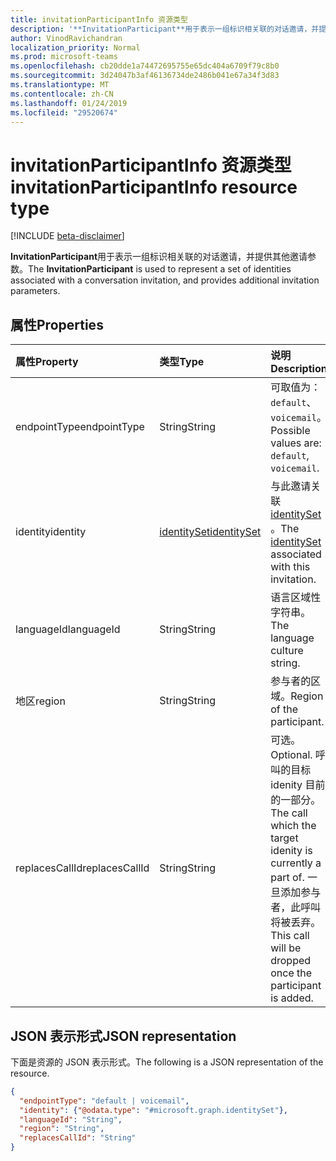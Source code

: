 ```yaml
---
title: invitationParticipantInfo 资源类型
description: '**InvitationParticipant**用于表示一组标识相关联的对话邀请，并提供其他邀请参数。'
author: VinodRavichandran
localization_priority: Normal
ms.prod: microsoft-teams
ms.openlocfilehash: cb20dde1a74472695755e65dc404a6709f79c8b0
ms.sourcegitcommit: 3d24047b3af46136734de2486b041e67a34f3d83
ms.translationtype: MT
ms.contentlocale: zh-CN
ms.lasthandoff: 01/24/2019
ms.locfileid: "29520674"
---
```

# <a name="invitationparticipantinfo-resource-type"></a><span data-ttu-id="24889-103">invitationParticipantInfo 资源类型</span><span class="sxs-lookup"><span data-stu-id="24889-103">invitationParticipantInfo resource type</span></span>

[!INCLUDE [beta-disclaimer](../../includes/beta-disclaimer.md)]

<span data-ttu-id="24889-104">**InvitationParticipant**用于表示一组标识相关联的对话邀请，并提供其他邀请参数。</span><span class="sxs-lookup"><span data-stu-id="24889-104">The **InvitationParticipant** is used to represent a set of identities associated with a conversation invitation, and provides additional invitation parameters.</span></span>

## <a name="properties"></a><span data-ttu-id="24889-105">属性</span><span class="sxs-lookup"><span data-stu-id="24889-105">Properties</span></span>

| <span data-ttu-id="24889-106">属性</span><span class="sxs-lookup"><span data-stu-id="24889-106">Property</span></span>                           | <span data-ttu-id="24889-107">类型</span><span class="sxs-lookup"><span data-stu-id="24889-107">Type</span></span>                          | <span data-ttu-id="24889-108">说明</span><span class="sxs-lookup"><span data-stu-id="24889-108">Description</span></span>                                                                          |
| :--------------------------------- | :---------------------------- | :----------------------------------------------------------------------------------- |
| <span data-ttu-id="24889-109">endpointType</span><span class="sxs-lookup"><span data-stu-id="24889-109">endpointType</span></span>                       | <span data-ttu-id="24889-110">String</span><span class="sxs-lookup"><span data-stu-id="24889-110">String</span></span>                        | <span data-ttu-id="24889-111">可取值为：`default`、`voicemail`。</span><span class="sxs-lookup"><span data-stu-id="24889-111">Possible values are: `default`, `voicemail`.</span></span> |
| <span data-ttu-id="24889-112">identity</span><span class="sxs-lookup"><span data-stu-id="24889-112">identity</span></span>                           | [<span data-ttu-id="24889-113">identitySet</span><span class="sxs-lookup"><span data-stu-id="24889-113">identitySet</span></span>](identityset.md) | <span data-ttu-id="24889-114">与此邀请关联[identitySet](identityset.md) 。</span><span class="sxs-lookup"><span data-stu-id="24889-114">The [identitySet](identityset.md) associated with this invitation.</span></span>                   |
| <span data-ttu-id="24889-115">languageId</span><span class="sxs-lookup"><span data-stu-id="24889-115">languageId</span></span>                         | <span data-ttu-id="24889-116">String</span><span class="sxs-lookup"><span data-stu-id="24889-116">String</span></span>                        | <span data-ttu-id="24889-117">语言区域性字符串。</span><span class="sxs-lookup"><span data-stu-id="24889-117">The language culture string.</span></span>                                                                                     |
| <span data-ttu-id="24889-118">地区</span><span class="sxs-lookup"><span data-stu-id="24889-118">region</span></span>                             | <span data-ttu-id="24889-119">String</span><span class="sxs-lookup"><span data-stu-id="24889-119">String</span></span>                        | <span data-ttu-id="24889-120">参与者的区域。</span><span class="sxs-lookup"><span data-stu-id="24889-120">Region of the participant.</span></span>                                                           |
| <span data-ttu-id="24889-121">replacesCallId</span><span class="sxs-lookup"><span data-stu-id="24889-121">replacesCallId</span></span>                     | <span data-ttu-id="24889-122">String</span><span class="sxs-lookup"><span data-stu-id="24889-122">String</span></span>                        | <span data-ttu-id="24889-123">可选。</span><span class="sxs-lookup"><span data-stu-id="24889-123">Optional.</span></span> <span data-ttu-id="24889-124">呼叫的目标 idenity 目前的一部分。</span><span class="sxs-lookup"><span data-stu-id="24889-124">The call which the target idenity is currently a part of.</span></span> <span data-ttu-id="24889-125">一旦添加参与者，此呼叫将被丢弃。</span><span class="sxs-lookup"><span data-stu-id="24889-125">This call will be dropped once the participant is added.</span></span> |

## <a name="json-representation"></a><span data-ttu-id="24889-126">JSON 表示形式</span><span class="sxs-lookup"><span data-stu-id="24889-126">JSON representation</span></span>

<span data-ttu-id="24889-127">下面是资源的 JSON 表示形式。</span><span class="sxs-lookup"><span data-stu-id="24889-127">The following is a JSON representation of the resource.</span></span>

<!-- {
  "blockType": "resource",
  "optionalProperties": [

  ],
  "@odata.type": "microsoft.graph.invitationParticipantInfo"
}-->
```json
{
  "endpointType": "default | voicemail",
  "identity": {"@odata.type": "#microsoft.graph.identitySet"},
  "languageId": "String",
  "region": "String",
  "replacesCallId": "String"
}
```

<!-- uuid: 8fcb5dbc-d5aa-4681-8e31-b001d5168d79
2015-10-25 14:57:30 UTC -->
<!--
{
  "type": "#page.annotation",
  "description": "invitationParticipantInfo resource",
  "keywords": "",
  "section": "documentation",
  "tocPath": "",
  "suppressions": [
    "Error: /api-reference/beta/resources/invitationparticipantinfo.md:\r\n      Exception processing links.\r\n    System.ArgumentException: Link Definition was null. Link text: !INCLUDE [beta-disclaimer](../../includes/beta-disclaimer.md)\r\n      at ApiDoctor.Validation.DocFile.get_LinkDestinations()\r\n      at ApiDoctor.Validation.DocSet.ValidateLinks(Boolean includeWarnings, String[] relativePathForFiles, IssueLogger issues, Boolean requireFilenameCaseMatch, Boolean printOrphanedFiles)"
  ]
}
-->
